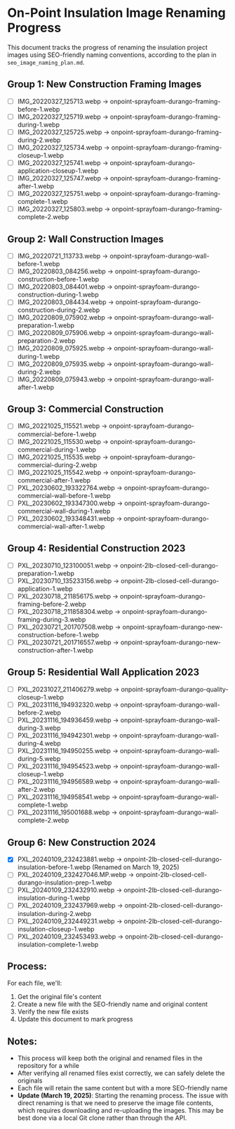 # On-Point Insulation Image Renaming Progress

This document tracks the progress of renaming the insulation project images using SEO-friendly naming conventions, according to the plan in `seo_image_naming_plan.md`.

## Group 1: New Construction Framing Images

- [ ] IMG_20220327_125713.webp → onpoint-sprayfoam-durango-framing-before-1.webp
- [ ] IMG_20220327_125719.webp → onpoint-sprayfoam-durango-framing-during-1.webp
- [ ] IMG_20220327_125725.webp → onpoint-sprayfoam-durango-framing-during-2.webp
- [ ] IMG_20220327_125734.webp → onpoint-sprayfoam-durango-framing-closeup-1.webp
- [ ] IMG_20220327_125741.webp → onpoint-sprayfoam-durango-application-closeup-1.webp
- [ ] IMG_20220327_125747.webp → onpoint-sprayfoam-durango-framing-after-1.webp
- [ ] IMG_20220327_125751.webp → onpoint-sprayfoam-durango-framing-complete-1.webp
- [ ] IMG_20220327_125803.webp → onpoint-sprayfoam-durango-framing-complete-2.webp

## Group 2: Wall Construction Images

- [ ] IMG_20220721_113733.webp → onpoint-sprayfoam-durango-wall-before-1.webp
- [ ] IMG_20220803_084256.webp → onpoint-sprayfoam-durango-construction-before-1.webp
- [ ] IMG_20220803_084401.webp → onpoint-sprayfoam-durango-construction-during-1.webp
- [ ] IMG_20220803_084434.webp → onpoint-sprayfoam-durango-construction-during-2.webp
- [ ] IMG_20220809_075902.webp → onpoint-sprayfoam-durango-wall-preparation-1.webp
- [ ] IMG_20220809_075906.webp → onpoint-sprayfoam-durango-wall-preparation-2.webp
- [ ] IMG_20220809_075925.webp → onpoint-sprayfoam-durango-wall-during-1.webp
- [ ] IMG_20220809_075935.webp → onpoint-sprayfoam-durango-wall-during-2.webp
- [ ] IMG_20220809_075943.webp → onpoint-sprayfoam-durango-wall-after-1.webp

## Group 3: Commercial Construction

- [ ] IMG_20221025_115521.webp → onpoint-sprayfoam-durango-commercial-before-1.webp
- [ ] IMG_20221025_115530.webp → onpoint-sprayfoam-durango-commercial-during-1.webp
- [ ] IMG_20221025_115535.webp → onpoint-sprayfoam-durango-commercial-during-2.webp
- [ ] IMG_20221025_115542.webp → onpoint-sprayfoam-durango-commercial-after-1.webp
- [ ] PXL_20230602_193322764.webp → onpoint-sprayfoam-durango-commercial-wall-before-1.webp
- [ ] PXL_20230602_193347300.webp → onpoint-sprayfoam-durango-commercial-wall-during-1.webp
- [ ] PXL_20230602_193348431.webp → onpoint-sprayfoam-durango-commercial-wall-after-1.webp

## Group 4: Residential Construction 2023

- [ ] PXL_20230710_123100051.webp → onpoint-2lb-closed-cell-durango-preparation-1.webp
- [ ] PXL_20230710_135233156.webp → onpoint-2lb-closed-cell-durango-application-1.webp
- [ ] PXL_20230718_211856175.webp → onpoint-sprayfoam-durango-framing-before-2.webp
- [ ] PXL_20230718_211858304.webp → onpoint-sprayfoam-durango-framing-during-3.webp
- [ ] PXL_20230721_201707508.webp → onpoint-sprayfoam-durango-new-construction-before-1.webp
- [ ] PXL_20230721_201716557.webp → onpoint-sprayfoam-durango-new-construction-after-1.webp

## Group 5: Residential Wall Application 2023

- [ ] PXL_20231027_211406279.webp → onpoint-sprayfoam-durango-quality-closeup-1.webp
- [ ] PXL_20231116_194932320.webp → onpoint-sprayfoam-durango-wall-before-2.webp
- [ ] PXL_20231116_194936459.webp → onpoint-sprayfoam-durango-wall-during-3.webp
- [ ] PXL_20231116_194942301.webp → onpoint-sprayfoam-durango-wall-during-4.webp
- [ ] PXL_20231116_194950255.webp → onpoint-sprayfoam-durango-wall-during-5.webp
- [ ] PXL_20231116_194954523.webp → onpoint-sprayfoam-durango-wall-closeup-1.webp
- [ ] PXL_20231116_194956589.webp → onpoint-sprayfoam-durango-wall-after-2.webp
- [ ] PXL_20231116_194958541.webp → onpoint-sprayfoam-durango-wall-complete-1.webp
- [ ] PXL_20231116_195001688.webp → onpoint-sprayfoam-durango-wall-complete-2.webp

## Group 6: New Construction 2024

- [x] PXL_20240109_232423881.webp → onpoint-2lb-closed-cell-durango-insulation-before-1.webp (Renamed on March 19, 2025)
- [ ] PXL_20240109_232427046.MP.webp → onpoint-2lb-closed-cell-durango-insulation-prep-1.webp
- [ ] PXL_20240109_232432910.webp → onpoint-2lb-closed-cell-durango-insulation-during-1.webp
- [ ] PXL_20240109_232437969.webp → onpoint-2lb-closed-cell-durango-insulation-during-2.webp
- [ ] PXL_20240109_232449231.webp → onpoint-2lb-closed-cell-durango-insulation-closeup-1.webp
- [ ] PXL_20240109_232453493.webp → onpoint-2lb-closed-cell-durango-insulation-complete-1.webp

## Process:

For each file, we'll:
1. Get the original file's content
2. Create a new file with the SEO-friendly name and original content
3. Verify the new file exists
4. Update this document to mark progress

## Notes:

- This process will keep both the original and renamed files in the repository for a while
- After verifying all renamed files exist correctly, we can safely delete the originals
- Each file will retain the same content but with a more SEO-friendly name
- **Update (March 19, 2025)**: Starting the renaming process. The issue with direct renaming is that we need to preserve the image file contents, which requires downloading and re-uploading the images. This may be best done via a local Git clone rather than through the API.
